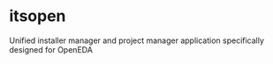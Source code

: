 # itsopen
Unified installer manager and project manager application specifically designed for OpenEDA
